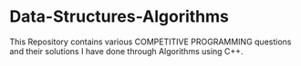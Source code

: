 # Data-Structures-Algorithms
This Repository contains various COMPETITIVE PROGRAMMING questions and their solutions I have done through Algorithms using C++.
